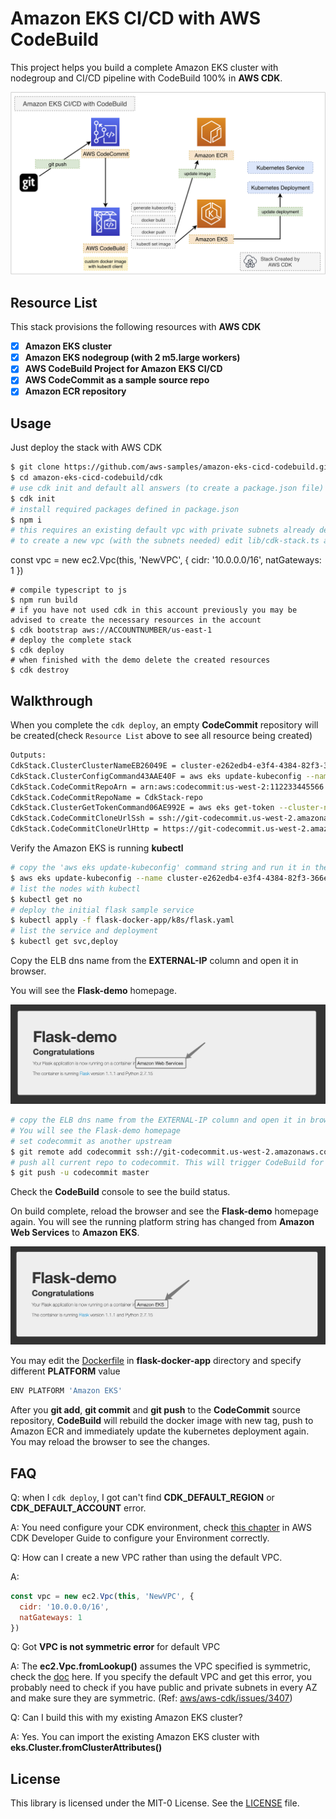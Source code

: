 # Amazon EKS CI/CD with AWS CodeBuild

This project helps you build a complete Amazon EKS cluster with nodegroup and CI/CD pipeline with CodeBuild 100% in **AWS CDK**.

![](images/eks-cicd-codebuild.png)

## Resource List

This stack provisions the following resources with **AWS CDK**

- [x] **Amazon EKS cluster**
- [x] **Amazon EKS nodegroup (with 2 m5.large workers)**
- [x] **AWS CodeBuild Project for Amazon EKS CI/CD**
- [x] **AWS CodeCommit as a sample source repo**
- [x] **Amazon ECR repository**

## Usage

Just deploy the stack with AWS CDK

```bash
$ git clone https://github.com/aws-samples/amazon-eks-cicd-codebuild.git
$ cd amazon-eks-cicd-codebuild/cdk
# use cdk init and default all answers (to create a package.json file)
$ cdk init
# install required packages defined in package.json
$ npm i
# this requires an existing default vpc with private subnets already defined,
# to create a new vpc (with the subnets needed) edit lib/cdk-stack.ts and replace the const vpc entry with the following
```
const vpc = new ec2.Vpc(this, 'NewVPC', {
  cidr: '10.0.0.0/16',
  natGateways: 1
})
```
# compile typescript to js
$ npm run build 
# if you have not used cdk in this account previously you may be advised to create the necessary resources in the account
$ cdk bootstrap aws://ACCOUNTNUMBER/us-east-1
# deploy the complete stack
$ cdk deploy
# when finished with the demo delete the created resources
$ cdk destroy
```

## Walkthrough

When you complete the `cdk deploy`, an empty **CodeCommit** repository will be created(check `Resource List` above to see all resource being created)

```bash
Outputs:
CdkStack.ClusterClusterNameEB26049E = cluster-e262edb4-e3f4-4384-82f3-366ea3b341de
CdkStack.ClusterConfigCommand43AAE40F = aws eks update-kubeconfig --name cluster-e262edb4-e3f4-4384-82f3-366ea3b341de --region us-west-2 --role-arn arn:aws:iam::112233445566:role/CdkStack-AdminRole38563C57-1US2EG9014AO1
CdkStack.CodeCommitRepoArn = arn:aws:codecommit:us-west-2:112233445566:CdkStack-repo
CdkStack.CodeCommitRepoName = CdkStack-repo
CdkStack.ClusterGetTokenCommand06AE992E = aws eks get-token --cluster-name cluster-e262edb4-e3f4-4384-82f3-366ea3b341de --region us-west-2 --role-arn arn:aws:iam::112233445566:role/CdkStack-AdminRole38563C57-1US2EG9014AO1
CdkStack.CodeCommitCloneUrlSsh = ssh://git-codecommit.us-west-2.amazonaws.com/v1/repos/CdkStack-repo
CdkStack.CodeCommitCloneUrlHttp = https://git-codecommit.us-west-2.amazonaws.com/v1/repos/CdkStack-repo
```

Verify the Amazon EKS is running **kubectl**

```bash
# copy the 'aws eks update-kubeconfig' command string and run it in the terminal to generate/update the kubeconfig
$ aws eks update-kubeconfig --name cluster-e262edb4-e3f4-4384-82f3-366ea3b341de --region us-west-2 --role-arn arn:aws:iam::112233445566:role/CdkStack-AdminRole38563C57-1US2EG9014AO1
# list the nodes with kubectl
$ kubectl get no
# deploy the initial flask sample service
$ kubectl apply -f flask-docker-app/k8s/flask.yaml
# list the service and deployment
$ kubectl get svc,deploy
```

Copy the ELB dns name from the **EXTERNAL-IP** column and open it in browser.

You will see the **Flask-demo** homepage.

![](images/flask01.png)

```bash
# copy the ELB dns name from the EXTERNAL-IP column and open it in browser.
# You will see the Flask-demo homepage
# set codecommit as another upstream 
$ git remote add codecommit ssh://git-codecommit.us-west-2.amazonaws.com/v1/repos/CdkStack-repo
# push all current repo to codecommit. This will trigger CodeBuild for CI/CD.
$ git push -u codecommit master
```

Check the **CodeBuild** console to see the build status.

On build complete, reload the browser and see the **Flask-demo** homepage again. You will see the running platform string has changed from **Amazon Web Services** to **Amazon EKS**.

![](images/flask02.png)

You may edit the [Dockerfile](https://github.com/pahud/eks-cicd-codebuild/blob/082d418aab1e2c65726d8980c46a8e336e8ed1b9/flask-docker-app/Dockerfile#L8) in **flask-docker-app** directory and specify different **PLATFORM** value

```bash
ENV PLATFORM 'Amazon EKS'
```

After you **git add**, **git commit** and **git push** to the **CodeCommit** source repository, **CodeBuild** will rebuild the docker image with new tag, push to Amazon ECR and immediately update the kubernetes deployment again. You may reload the browser to see the changes. 

## FAQ

Q:  when I `cdk deploy`, I got can't find **CDK_DEFAULT_REGION** or **CDK_DEFAULT_ACCOUNT** error.

A: You need configure your CDK environment, check [this chapter](https://docs.aws.amazon.com/en_us/cdk/latest/guide/environments.html) in AWS CDK Developer Guide to configure your Environment correctly.

Q: How can I create a new VPC rather than using the default VPC.

A:

```js
const vpc = new ec2.Vpc(this, 'NewVPC', {
  cidr: '10.0.0.0/16',
  natGateways: 1
})
```

Q: Got **VPC is not symmetric error** for default VPC

A: The **ec2.Vpc.fromLookup()** assumes the VPC specified is symmetric, check the [doc](https://docs.aws.amazon.com/cdk/api/latest/docs/aws-ec2-readme.html) here. If you specify the default VPC and get this error, you probably need to check if you have public and private subnets in every AZ and make sure they are symmetric. (Ref: [aws/aws-cdk/issues/3407](https://github.com/aws/aws-cdk/issues/3407))

Q: Can I build this with my existing Amazon EKS cluster?

A: Yes. You can import the existing Amazon EKS cluster with **eks.Cluster.fromClusterAttributes()**

## License

This library is licensed under the MIT-0 License. See the [LICENSE](/LICENSE) file.
